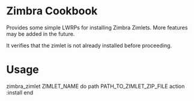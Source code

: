 # Zimbra Cookbook

Provides some simple LWRPs for installing Zimbra Zimlets.  More features may be
added in the future.

It verifies that the zimlet is not already installed before proceeding.

# Usage

zimbra_zimlet ZIMLET_NAME do
  path PATH_TO_ZIMLET_ZIP_FILE
  action :install
end
